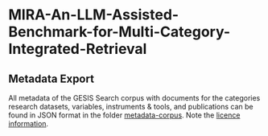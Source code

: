 # MIRA-An-LLM-Assisted-Benchmark-for-Multi-Category-Integrated-Retrieval

## Metadata Export
All metadata of the GESIS Search corpus with documents for the categories research datasets, variables, instruments & tools, and publications can be found in JSON format in the folder [metadata-corpus](metadata-corpus). Note the [licence information](metadata-corpus/license.txt).